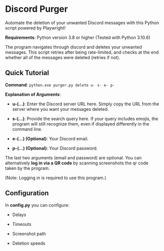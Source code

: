 # Discord Purger

Automate the deletion of your unwanted Discord messages with this Python script powered by Playwright!

**Requirements**: Python version 3.8 or higher (Tested with Python 3.10.6)

The program navigates through discord and deletes your unwanted messages. This script retries after being rate-limited, and checks at the end whether all of the messages were deleted (retries if not).

## Quick Tutorial

**Command**: `python.exe purger.py delete u- s- e- p-`

**Explanation of Arguments**:

- **u-(...)**: Enter the Discord server URL here. Simply copy the URL from the server where you want your messages deleted.
  
- **s-(...)**: Provide the search query here. If your query includes emojis, the program will still recognize them, even if displayed differently in the command line.

- **e-(...) (Optional)**: Your Discord email.

- **p-(...) (Optional)**: Your Discord password.

The last two arguments (email and password) are optional. You can alternatively **log in via a QR code** by scanning screenshots the qr code taken by the program.

(Note: Logging in is required to use this program.)

## Configuration

In **config.py** you can configure:

- Delays

- Timeouts

- Screenshot path

- Deletion speeds
